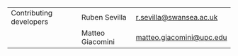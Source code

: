 |                         |                  |                          |
| ----------------------- | ---------------- | ------------------------ |
| Contributing developers | Ruben Sevilla    | r.sevilla@swansea.ac.uk  |
|                         | Matteo Giacomini | matteo.giacomini@upc.edu |
